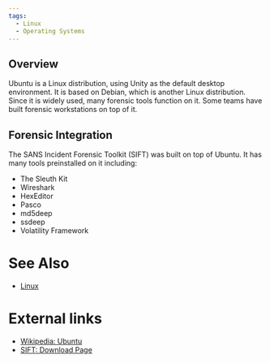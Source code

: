 ```yaml
---
tags:
  - Linux
  - Operating Systems
---
```

## Overview

Ubuntu is a Linux distribution, using Unity as the default desktop environment.
It is based on Debian, which is another Linux distribution. Since it is widely
used, many forensic tools function on it. Some teams have built forensic
workstations on top of it.

## Forensic Integration

The SANS Incident Forensic Toolkit (SIFT) was built on top of Ubuntu. It
has many tools preinstalled on it including:

* The Sleuth Kit
* Wireshark
* HexEditor
* Pasco
* md5deep
* ssdeep
* Volatility Framework

# See Also

* [Linux](linux.md)

# External links

* [Wikipedia: Ubuntu](https://en.wikipedia.org/wiki/Ubuntu)
* [SIFT: Download Page](http://digital-forensics.sans.org/community/downloads)
